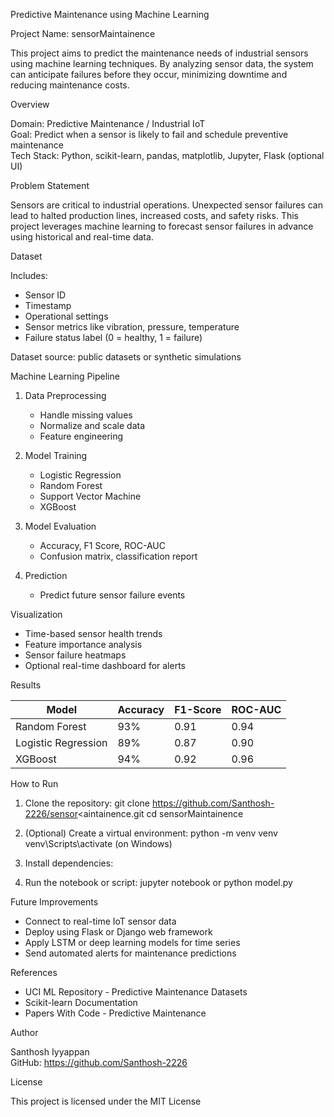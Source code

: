 Predictive Maintenance using Machine Learning

Project Name: sensorMaintainence

This project aims to predict the maintenance needs of industrial sensors using machine learning techniques. By analyzing sensor data, the system can anticipate failures before they occur, minimizing downtime and reducing maintenance costs.

Overview

Domain: Predictive Maintenance / Industrial IoT  
Goal: Predict when a sensor is likely to fail and schedule preventive maintenance  
Tech Stack: Python, scikit-learn, pandas, matplotlib, Jupyter, Flask (optional UI)

Problem Statement

Sensors are critical to industrial operations. Unexpected sensor failures can lead to halted production lines, increased costs, and safety risks. This project leverages machine learning to forecast sensor failures in advance using historical and real-time data.

Dataset

Includes:
- Sensor ID
- Timestamp
- Operational settings
- Sensor metrics like vibration, pressure, temperature
- Failure status label (0 = healthy, 1 = failure)

Dataset source: public datasets or synthetic simulations

Machine Learning Pipeline

1. Data Preprocessing
   - Handle missing values
   - Normalize and scale data
   - Feature engineering

2. Model Training
   - Logistic Regression
   - Random Forest
   - Support Vector Machine
   - XGBoost

3. Model Evaluation
   - Accuracy, F1 Score, ROC-AUC
   - Confusion matrix, classification report

4. Prediction
   - Predict future sensor failure events

Visualization

- Time-based sensor health trends
- Feature importance analysis
- Sensor failure heatmaps
- Optional real-time dashboard for alerts

Results

Model             | Accuracy | F1-Score | ROC-AUC
------------------|----------|----------|---------
Random Forest     | 93%      | 0.91     | 0.94
Logistic Regression | 89%    | 0.87     | 0.90
XGBoost           | 94%      | 0.92     | 0.96

How to Run

1. Clone the repository:
   git clone https://github.com/Santhosh-2226/sensor<aintainence.git
   cd sensorMaintainence

2. (Optional) Create a virtual environment:
   python -m venv venv
   venv\Scripts\activate  (on Windows)

3. Install dependencies:
   
4. Run the notebook or script:
   jupyter notebook
   or
   python model.py

Future Improvements

- Connect to real-time IoT sensor data
- Deploy using Flask or Django web framework
- Apply LSTM or deep learning models for time series
- Send automated alerts for maintenance predictions

References

- UCI ML Repository - Predictive Maintenance Datasets
- Scikit-learn Documentation
- Papers With Code - Predictive Maintenance

Author

Santhosh Iyyappan  
GitHub: https://github.com/Santhosh-2226

License

This project is licensed under the MIT License

